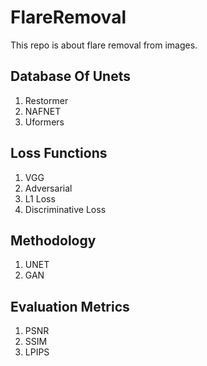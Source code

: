 # FlareRemoval
This repo is about flare removal from images.



## Database Of Unets
1. Restormer
2. NAFNET
4. Uformers


## Loss Functions
1. VGG
2. Adversarial
3. L1 Loss
4. Discriminative Loss


## Methodology
1. UNET
2. GAN


## Evaluation Metrics
1. PSNR
2. SSIM
3. LPIPS